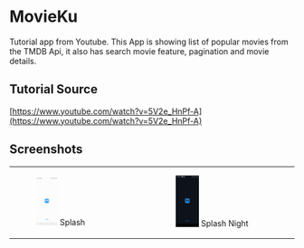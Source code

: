 # MovieKu

Tutorial app from Youtube. This App is showing list of popular movies from the TMDB Api,
it also has search movie feature, pagination and movie details.

## Tutorial Source

[https://www.youtube.com/watch?v=5V2e_HnPf-A](https://www.youtube.com/watch?v=5V2e_HnPf-A)

## Screenshots

[//]: # (![Splash]&#40;./screenshots/splash.jpg "Splash"&#41;)

[//]: # ()

[//]: # (![Splash Night]&#40;./screenshots/splash_night.jpg "Splash Night"&#41;)

[//]: # ()

[//]: # (![Movie List]&#40;./screenshots/movie_list.jpg "Movie List"&#41;)

[//]: # ()

[//]: # (![Movie List Night]&#40;./screenshots/movie_list_night.jpg "Movie List Night"&#41;)

[//]: # ()

[//]: # (![Movie Detail]&#40;./screenshots/movie_detail.jpg "Movie Detail"&#41;)

[//]: # ()

[//]: # (![Movie Detail 2]&#40;./screenshots/movie_detail2.jpg "Movie Detail 2"&#41;)

[//]: # ()

[//]: # (![Movie Detail Night]&#40;./screenshots/movie_detail_night.jpg "Movie Detail Night"&#41;)

[//]: # ()

[//]: # (![Movie Detail Night 2]&#40;./screenshots/movie_detail_night2.jpg "Movie Detail Night 2"&#41;)

[//]: # ()

[//]: # (![Search Movie]&#40;./screenshots/movie_search.jpg "Search Movie"&#41;)

<table>
    <tr>
        <td>
            <figure>
                <img src="./screenshots/splash.jpg" width="25%" height="25%" alt="Splash"/>
                    <figure-caption>Splash</figure-caption>
            </figure>
        </td>
        <td>
            <figure>
                <img src="./screenshots/splash_night.jpg" width="25%" height="25%" alt="Splash"/>
                    <figure-caption>Splash Night</figure-caption>
            </figure>
        </td>
    </tr>
</table>